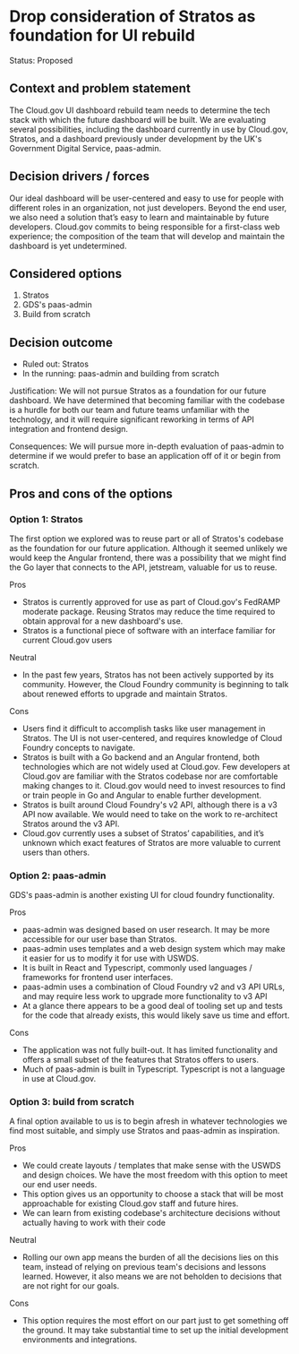 # Drop consideration of Stratos as foundation for UI rebuild

Status: Proposed

## Context and problem statement

The Cloud.gov UI dashboard rebuild team needs to determine the tech stack with which the future dashboard will be built. We are evaluating several possibilities, including the dashboard currently in use by Cloud.gov, Stratos, and a dashboard previously under development by the UK's Government Digital Service, paas-admin.

## Decision drivers / forces

Our ideal dashboard will be user-centered and easy to use for people with different roles in an organization, not just developers. Beyond the end user, we also need a solution that’s easy to learn and maintainable by future developers. Cloud.gov commits to being responsible for a first-class web experience; the composition of the team that will develop and maintain the dashboard is yet undetermined.

## Considered options

1. Stratos
1. GDS's paas-admin
1. Build from scratch

## Decision outcome

- Ruled out: Stratos
- In the running: paas-admin and building from scratch

Justification: We will not pursue Stratos as a foundation for our future dashboard. We have determined that becoming familiar with the codebase is a hurdle for both our team and future teams unfamiliar with the technology, and it will require significant reworking in terms of API integration and frontend design.

Consequences: We will pursue more in-depth evaluation of paas-admin to determine if we would prefer to base an application off of it or begin from scratch.

## Pros and cons of the options

### Option 1: Stratos

The first option we explored was to reuse part or all of Stratos's codebase as the foundation for our future application. Although it seemed unlikely we would keep the Angular frontend, there was a possibility that we might find the Go layer that connects to the API, jetstream, valuable for us to reuse.

Pros

- Stratos is currently approved for use as part of Cloud.gov's FedRAMP moderate package. Reusing Stratos may reduce the time required to obtain approval for a new dashboard's use.
- Stratos is a functional piece of software with an interface familiar for current Cloud.gov users

Neutral

- In the past few years, Stratos has not been actively supported by its community. However, the Cloud Foundry community is beginning to talk about renewed efforts to upgrade and maintain Stratos.

Cons

- Users find it difficult to accomplish tasks like user management in Stratos. The UI is not user-centered, and requires knowledge of Cloud Foundry concepts to navigate.
- Stratos is built with a Go backend and an Angular frontend, both technologies which are not widely used at Cloud.gov. Few developers at Cloud.gov are familiar with the Stratos codebase nor are comfortable making changes to it. Cloud.gov would need to invest resources to find or train people in Go and Angular to enable further development.
- Stratos is built around Cloud Foundry's v2 API, although there is a v3 API now available. We would need to take on the work to re-architect Stratos around the v3 API.
- Cloud.gov currently uses a subset of Stratos’ capabilities, and it’s unknown which exact features of Stratos are more valuable to current users than others.

### Option 2: paas-admin

GDS's paas-admin is another existing UI for cloud foundry functionality.

Pros

- paas-admin was designed based on user research. It may be more accessible for our user base than Stratos.
- paas-admin uses templates and a web design system which may make it easier for us to modify it for use with USWDS.
- It is built in React and Typescript, commonly used languages / frameworks for frontend user interfaces.
- paas-admin uses a combination of Cloud Foundry v2 and v3 API URLs, and may require less work to upgrade more functionality to v3 API
- At a glance there appears to be a good deal of tooling set up and tests for the code that already exists, this would likely save us time and effort.

Cons

- The application was not fully built-out. It has limited functionality and offers a small subset of the features that Stratos offers to users.
- Much of paas-admin is built in Typescript. Typescript is not a language in use at Cloud.gov.

### Option 3: build from scratch

A final option available to us is to begin afresh in whatever technologies we find most suitable, and simply use Stratos and paas-admin as inspiration.

Pros

- We could create layouts / templates that make sense with the USWDS and design choices. We have the most freedom with this option to meet our end user needs.
- This option gives us an opportunity to choose a stack that will be most approachable for existing Cloud.gov staff and future hires.
- We can learn from existing codebase's architecture decisions without actually having to work with their code

Neutral

- Rolling our own app means the burden of all the decisions lies on this team, instead of relying on previous team's decisions and lessons learned. However, it also means we are not beholden to decisions that are not right for our goals.

Cons

- This option requires the most effort on our part just to get something off the ground. It may take substantial time to set up the initial development environments and integrations.

